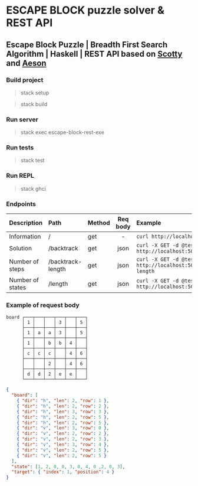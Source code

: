 # ESCAPE BLOCK puzzle solver & REST API

## Escape Block Puzzle | Breadth First Search Algorithm | Haskell | REST API based on [Scotty](https://github.com/scotty-web/scotty) and [Aeson](https://github.com/bos/aeson)

### Build project
> stack setup

> stack build

### Run server
> stack exec escape-block-rest-exe

### Run tests
> stack test

### Run REPL
> stack ghci

### Endpoints

| Description      | Path              | Method | Req body | Example
|:-----------------|:------------------|:-------|:--------:|:-
| Information      | /                 | get    | -        | `curl http://localhost:5000/`
| Solution         | /backtrack        | get    | json     | `curl -X GET -d @test/01.json http://localhost:5000/backtrack`
| Number of steps  | /backtrack-length | get    | json     | `curl -X GET -d @test/01.json http://localhost:5000/backtrack-length`
| Number of states | /length           | get    | json     | `curl -X GET -d @test/01.json http://localhost:5000/length`

### Example of request body

```
board ┌───┬───┬───┬───┬───┬───┐
      │ 1 │   │   │ 3 │   │ 5 │
      ├───┼───┼───┼───┼───┼───┤
      │ 1 │ a │ a │ 3 │   │ 5 │
      ├───┼───┼───┼───┼───┼───┤
      │ 1 │   │ b │ b │ 4 │   │
      ├───┼───┼───┼───┼───┼───┤
      │ c │ c │ c │   │ 4 │ 6 │
      ├───┼───┼───┼───┼───┼───┤
      │   │   │ 2 │   │ 4 │ 6 │
      ├───┼───┼───┼───┼───┼───┤
      │ d │ d │ 2 │ e │ e │   │
      └───┴───┴───┴───┴───┴───┘
```
``` json
{
  "board": [
    { "dir": "h", "len": 2, "row": 1 },
    { "dir": "h", "len": 2, "row": 2 },
    { "dir": "h", "len": 3, "row": 3 },
    { "dir": "h", "len": 2, "row": 5 },
    { "dir": "h", "len": 2, "row": 5 },
    { "dir": "v", "len": 3, "row": 0 },
    { "dir": "v", "len": 2, "row": 2 },
    { "dir": "v", "len": 2, "row": 3 },
    { "dir": "v", "len": 3, "row": 4 },
    { "dir": "v", "len": 2, "row": 5 },
    { "dir": "v", "len": 2, "row": 5 }
  ],
  "state": [1, 2, 0, 0, 3, 0, 4, 0 ,2, 0, 3],
  "target": { "index": 1, "position": 4 }
}
```
